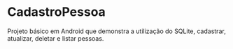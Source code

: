 # CadastroPessoa
Projeto básico em Android que demonstra a utilização do SQLite, cadastrar, atualizar, deletar e listar pessoas. 
